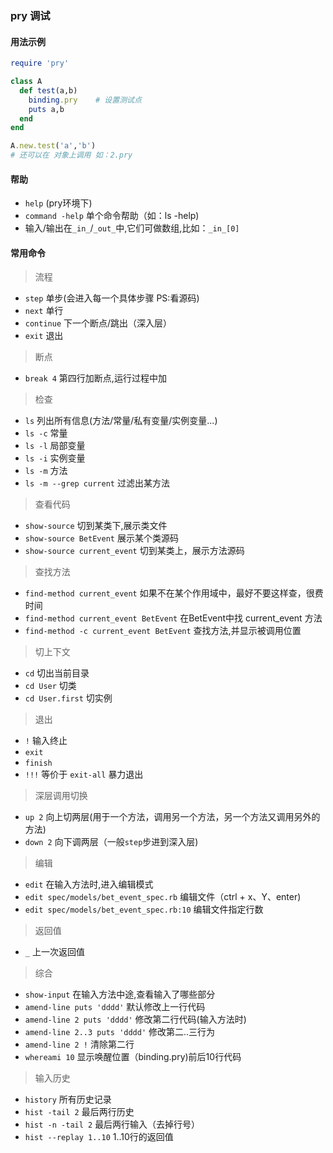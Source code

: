 ### pry 调试
#### 用法示例
```ruby
require 'pry'

class A
  def test(a,b)
    binding.pry    # 设置测试点 
    puts a,b
  end
end

A.new.test('a','b')
# 还可以在 对象上调用 如：2.pry
```
#### 帮助
- `help`  (pry环境下) 
- `command -help` 单个命令帮助（如：ls -help)
- 输入/输出在`_in_`/`_out_`中,它们可做数组,比如：`_in_[0]`

#### 常用命令
> 流程
- `step`      单步(会进入每一个具体步骤 PS:看源码)
- `next`      单行
- `continue`  下一个断点/跳出（深入层）
- `exit`       退出

>断点
- `break 4`   第四行加断点,运行过程中加   

> 检查
- `ls`          列出所有信息(方法/常量/私有变量/实例变量...)
- `ls -c`       常量
- `ls -l`       局部变量
- `ls -i`       实例变量
- `ls -m`       方法
- `ls -m --grep current` 过滤出某方法

> 查看代码
- `show-source`                  切到某类下,展示类文件
- `show-source BetEvent`         展示某个类源码
- `show-source current_event`    切到某类上，展示方法源码

> 查找方法
- `find-method current_event`              如果不在某个作用域中，最好不要这样查，很费时间
- `find-method current_event BetEvent`     在BetEvent中找 current_event 方法
- `find-method -c current_event BetEvent`  查找方法,并显示被调用位置

> 切上下文
- `cd`            切出当前目录            
- `cd User`       切类
- `cd User.first` 切实例

>退出
- `!`         输入终止
- `exit`
- `finish`
- `!!!`       等价于 `exit-all` 暴力退出

>深层调用切换
- `up 2` 向上切两层(用于一个方法，调用另一个方法，另一个方法又调用另外的方法)
- `down 2` 向下调两层（一般`step`步进到深入层)

>编辑
- `edit`                                      在输入方法时,进入编辑模式
- `edit spec/models/bet_event_spec.rb`        编辑文件（ctrl + x、Y、enter)
- `edit spec/models/bet_event_spec.rb:10`     编辑文件指定行数

>返回值
- `_` 上一次返回值

>综合
- `show-input`                    在输入方法中途,查看输入了哪些部分
- `amend-line puts 'dddd'`        默认修改上一行代码
- `amend-line 2 puts 'dddd'`      修改第二行代码(输入方法时)  
- `amend-line 2..3 puts 'dddd'`   修改第二..三行为
- `amend-line 2 !`                清除第二行
- `whereami 10`                   显示唤醒位置（binding.pry)前后10行代码

>输入历史
- `history`                所有历史记录
- `hist -tail 2`           最后两行历史
- `hist -n -tail 2`        最后两行输入（去掉行号）
- `hist --replay 1..10`    1..10行的返回值
















